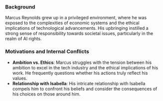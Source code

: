 ### Background
Marcus Reynolds grew up in a privileged environment, where he was exposed to the complexities of economic systems and the ethical implications of technological advancements. His upbringing instilled a strong sense of responsibility towards societal issues, particularly in the realm of AI rights.

### Motivations and Internal Conflicts
- **Ambition vs. Ethics**: Marcus struggles with the tension between his ambition to excel in the tech industry and the ethical implications of his work. He frequently questions whether his actions truly reflect his values.
- **Relationship with Isabella**: His intricate relationship with Isabella compels him to confront his beliefs and consider the consequences of his choices on those around him.
